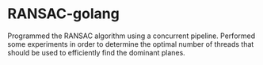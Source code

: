 # RANSAC-golang

Programmed the RANSAC algorithm using a concurrent pipeline. Performed some experiments in order to determine the optimal number of threads that should be used to efficiently find the dominant planes.
